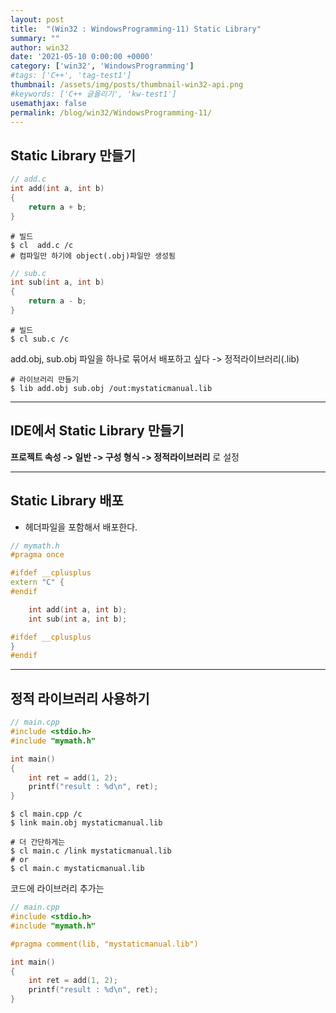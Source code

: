 ```yaml
---
layout: post
title:  "(Win32 : WindowsProgramming-11) Static Library"
summary: ""
author: win32
date: '2021-05-10 0:00:00 +0000'
category: ['win32', 'WindowsProgramming']
#tags: ['C++', 'tag-test1']
thumbnail: /assets/img/posts/thumbnail-win32-api.png
#keywords: ['C++ 글올리기', 'kw-test1']
usemathjax: false
permalink: /blog/win32/WindowsProgramming-11/
---
```


## Static Library 만들기

```cpp
// add.c
int add(int a, int b)
{
    return a + b;
}
```

```
# 빌드
$ cl  add.c /c
# 컴파일만 하기에 object(.obj)파일만 생성됨
```

```cpp
// sub.c
int sub(int a, int b)
{
    return a - b;
}
```

```
# 빌드
$ cl sub.c /c
```

add.obj, sub.obj 파일을 하나로 묶어서 배포하고 싶다 -> 정적라이브러리(.lib)

```
# 라이브러리 만들기
$ lib add.obj sub.obj /out:mystaticmanual.lib
```

---

## IDE에서 Static Library 만들기

**프로젝트 속성 -> 일반 -> 구성 형식 -> 정적라이브러리** 로 설정

---

## Static Library 배포

* 헤더파일을 포함해서 배포한다.

```cpp
// mymath.h
#pragma once

#ifdef __cplusplus
extern "C" {
#endif

    int add(int a, int b);
    int sub(int a, int b);

#ifdef __cplusplus
}
#endif
```

---

## 정적 라이브러리 사용하기

```cpp
// main.cpp
#include <stdio.h>
#include "mymath.h"

int main()
{
    int ret = add(1, 2);
    printf("result : %d\n", ret);
}
```

```
$ cl main.cpp /c
$ link main.obj mystaticmanual.lib
```

```
# 더 간단하게는 
$ cl main.c /link mystaticmanual.lib
# or
$ cl main.c mystaticmanual.lib
```

코드에 라이브러리 추가는

```cpp
// main.cpp
#include <stdio.h>
#include "mymath.h"

#pragma comment(lib, "mystaticmanual.lib")

int main()
{
    int ret = add(1, 2);
    printf("result : %d\n", ret);
}
```
